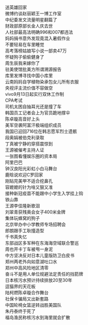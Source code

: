 送英雄回家  
微博约谈赵丽颖王一博工作室  
中纪委发文流量明星翻篇了  
财政部原部长金人庆去世  
人社部最高法明确996和007都违法  
妈妈捐书意外发现竟混入暑假作业  
不要轻易在车里睡觉  
高考落榜姑娘写小说一部卖47万  
怀疑狗子偷偷健身了  
周生辰我来嫁你了  
驻美使馆批美方所谓溯源报告  
库里发博寻找中国小库里  
云南妈妈自学植物染承包女儿所有衣服  
央视评主流价值不容做空  
vivo9月13日起实行双休工作制  
CPA考试  
司机太困自抽耳光还是撞了车  
韩国员工记者会上为官员跪地撑伞  
陈卓璇高音好上头  
美军空袭阿富汗极端组织成员  
我国已迎回716位在韩志愿军烈士遗骸  
段奥娟被伯克利录取  
丁真被宁静的穿搭震惊到  
王源被催考主持人证  
一张图看懂娱乐圈的资本局  
阿里巴巴  
钟汉良阳光彩虹小白马舞台  
鹿晗说欢迎C罗回家  
刚贴完美甲不适合挖鼻孔  
容嬷嬷的针为啥又狠又准  
接种新冠疫苗不能跟中小学生入学挂上钩  
铁山靠  
王源李佳隆新歌洄  
刘翠青获残奥会女子400米金牌  
集体玩蜂窝的狗子  
北京举办中小学教师专场招聘会  
郎朗跟手工耿撞造型  
千书真失忆  
东部战区多军种在东海海空域联合警巡  
周也开卡丁车被甩一身泥  
中方坚决反对日本儿童版防卫白皮书  
郑州两老外向如意湖吐口水  
郑州中高风险地区清零  
奋斗不是用人单位规避法定责任的挡箭牌  
日本核污水预计持续排放20至30年  
逗猫界的天花板  
陆柯燃陈卓璇合作舞台  
社保卡骗局又出新套路  
中国轮椅女篮逆转战胜美国队  
朱丹泰终于死了  
福岛渔民称核污水到海里就会扩散  
